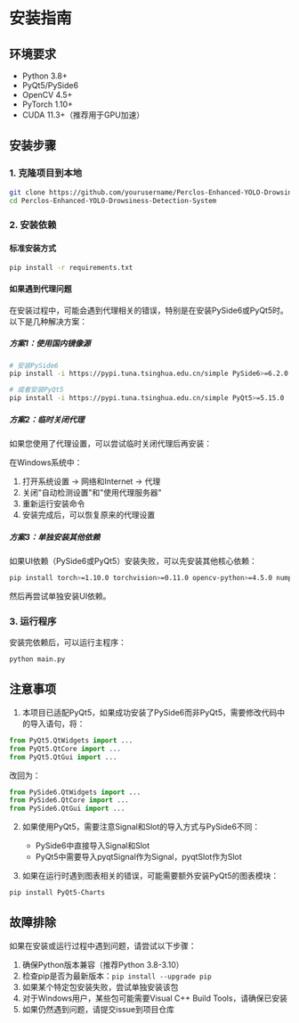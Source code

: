 # 安装指南

## 环境要求
- Python 3.8+
- PyQt5/PySide6
- OpenCV 4.5+
- PyTorch 1.10+
- CUDA 11.3+（推荐用于GPU加速）

## 安装步骤

### 1. 克隆项目到本地
```bash
git clone https://github.com/yourusername/Perclos-Enhanced-YOLO-Drowsiness-Detection-System.git
cd Perclos-Enhanced-YOLO-Drowsiness-Detection-System
```

### 2. 安装依赖

#### 标准安装方式
```bash
pip install -r requirements.txt
```

#### 如果遇到代理问题
在安装过程中，可能会遇到代理相关的错误，特别是在安装PySide6或PyQt5时。以下是几种解决方案：

##### 方案1：使用国内镜像源
```bash
# 安装PySide6
pip install -i https://pypi.tuna.tsinghua.edu.cn/simple PySide6>=6.2.0

# 或者安装PyQt5
pip install -i https://pypi.tuna.tsinghua.edu.cn/simple PyQt5>=5.15.0
```

##### 方案2：临时关闭代理
如果您使用了代理设置，可以尝试临时关闭代理后再安装：

在Windows系统中：
1. 打开系统设置 -> 网络和Internet -> 代理
2. 关闭"自动检测设置"和"使用代理服务器"
3. 重新运行安装命令
4. 安装完成后，可以恢复原来的代理设置

##### 方案3：单独安装其他依赖
如果UI依赖（PySide6或PyQt5）安装失败，可以先安装其他核心依赖：
```bash
pip install torch>=1.10.0 torchvision>=0.11.0 opencv-python>=4.5.0 numpy>=1.20.0 matplotlib>=3.4.0 pillow>=8.0.0 tqdm>=4.62.0 ultralytics>=8.0.0 onnx>=1.10.0 onnxruntime>=1.10.0
```

然后再尝试单独安装UI依赖。

### 3. 运行程序
安装完依赖后，可以运行主程序：
```bash
python main.py
```

## 注意事项

1. 本项目已适配PyQt5，如果成功安装了PySide6而非PyQt5，需要修改代码中的导入语句，将：
```python
from PyQt5.QtWidgets import ...
from PyQt5.QtCore import ...
from PyQt5.QtGui import ...
```
改回为：
```python
from PySide6.QtWidgets import ...
from PySide6.QtCore import ...
from PySide6.QtGui import ...
```

2. 如果使用PyQt5，需要注意Signal和Slot的导入方式与PySide6不同：
   - PySide6中直接导入Signal和Slot
   - PyQt5中需要导入pyqtSignal作为Signal，pyqtSlot作为Slot

3. 如果在运行时遇到图表相关的错误，可能需要额外安装PyQt5的图表模块：
```bash
pip install PyQt5-Charts
```

## 故障排除

如果在安装或运行过程中遇到问题，请尝试以下步骤：

1. 确保Python版本兼容（推荐Python 3.8-3.10）
2. 检查pip是否为最新版本：`pip install --upgrade pip`
3. 如果某个特定包安装失败，尝试单独安装该包
4. 对于Windows用户，某些包可能需要Visual C++ Build Tools，请确保已安装
5. 如果仍然遇到问题，请提交issue到项目仓库